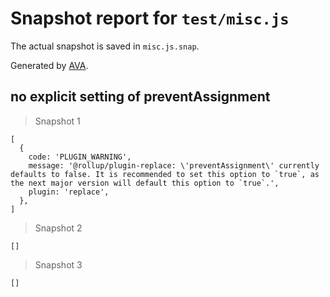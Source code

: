 # Snapshot report for `test/misc.js`

The actual snapshot is saved in `misc.js.snap`.

Generated by [AVA](https://avajs.dev).

## no explicit setting of preventAssignment

> Snapshot 1

    [
      {
        code: 'PLUGIN_WARNING',
        message: '@rollup/plugin-replace: \'preventAssignment\' currently defaults to false. It is recommended to set this option to `true`, as the next major version will default this option to `true`.',
        plugin: 'replace',
      },
    ]

> Snapshot 2

    []

> Snapshot 3

    []
